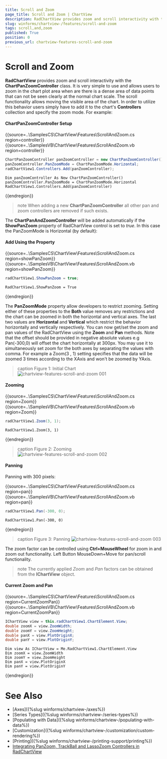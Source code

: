 ```yaml
---
title: Scroll and Zoom
page_title: Scroll and Zoom | ChartView
description: RadChartView provides zoom and scroll interactivity with the ChartPanZoomController class.
slug: winforms/chartview-/features/scroll-and-zoom
tags: scroll,and,zoom
published: True
position: 0
previous_url: chartview-features-scroll-and-zoom
---
```


# Scroll and Zoom

__RadChartView__ provides zoom and scroll interactivity with the __ChartPanZoomController__ class. It is very simple to use and allows users to zoom in the chart plot area when are there is a dense area of data points that can not be seen clearly at the normal chart scale. The scroll functionality allows moving the visible area of the chart. In order to utilize this behavior users simply have to add it to the chart's __Controllers__ collection and specify the zoom mode. For example: 

#### ChartPanZoomController Setup

{{source=..\SamplesCS\ChartView\Features\ScrollAndZoom.cs region=controller}} 
{{source=..\SamplesVB\ChartView\Features\ScrollAndZoom.vb region=controller}} 

````C#
ChartPanZoomController panZoomController = new ChartPanZoomController();
panZoomController.PanZoomMode = ChartPanZoomMode.Horizontal;
radChartView1.Controllers.Add(panZoomController);

````
````VB.NET
Dim panZoomController As New ChartPanZoomController()
panZoomController.PanZoomMode = ChartPanZoomMode.Horizontal
RadChartView1.Controllers.Add(panZoomController)

````

{{endregion}}  

>note When adding a new __ChartPanZoomController__ all other pan and zoom controllers are removed if such exists.
>

The __ChartPanAndZoomController__ will be added automatically if the __ShowPanZoom__ property of RadChartView control is set to *true*. In this case the PanZoomMode is Horizontal (by default): 

#### Add Using the Property

{{source=..\SamplesCS\ChartView\Features\ScrollAndZoom.cs region=showPanZoom}} 
{{source=..\SamplesVB\ChartView\Features\ScrollAndZoom.vb region=showPanZoom}} 

````C#
radChartView1.ShowPanZoom = true;

````
````VB.NET
RadChartView1.ShowPanZoom = True

````

{{endregion}}

The __PanZoomMode__ property allow developers to restrict zooming. Setting either of these properties to the __Both__ value removes any restrictions and the chart can be zoomed in both the horizontal and vertical axes. The last two values are __Horizontal__ and __Vertical__ which restrict the behavior horizontally and vertically respectively. You can now get/set the zoom and pan values of the RadChartView using the __Zoom__ and __Pan__ methods. Note that the offset should be provided in negative absolute values e.g Pan(-300,0) will offset the chart horizontally at 300px. You may use it to simultaneously  set zoom for the both axes by separating the values with comma. For example a Zoom(3 , 1) setting specifies that the data will be zoomed 3 times according to the XAxis and won't be zoomed by YAxis.

>caption Figure 1: Initial Chart
![chartview-features-scroll-and-zoom 001](images/chartview-features-scroll-and-zoom001.png)

#### Zooming

{{source=..\SamplesCS\ChartView\Features\ScrollAndZoom.cs region=Zoom}} 
{{source=..\SamplesVB\ChartView\Features\ScrollAndZoom.vb region=Zoom}} 

````C#
radChartView1.Zoom(3, 1);

````
````VB.NET
RadChartView1.Zoom(3, 1)

````

{{endregion}} 

>caption Figure 2: Zooming
![chartview-features-scroll-and-zoom 002](images/chartview-features-scroll-and-zoom002.png)

#### Panning

Panning with 300 pixels: 

{{source=..\SamplesCS\ChartView\Features\ScrollAndZoom.cs region=pan}} 
{{source=..\SamplesVB\ChartView\Features\ScrollAndZoom.vb region=pan}} 

````C#
radChartView1.Pan(-300, 0);

````
````VB.NET
RadChartView1.Pan(-300, 0)

````

{{endregion}} 

>caption Figure 3: Panning
![chartview-features-scroll-and-zoom 003](images/chartview-features-scroll-and-zoom003.png)

The zoom factor can be controlled using __Ctrl+MouseWheel__ for zoom in and zoom out functionality. Left Button MouseDown+Move for pan/scroll functionality.

>note The currently applied *Zoom* and *Pan* factors can be obtained from the **IChartView** object.

#### Current Zoom and Pan

{{source=..\SamplesCS\ChartView\Features\ScrollAndZoom.cs region=CurrentZoomPan}} 
{{source=..\SamplesVB\ChartView\Features\ScrollAndZoom.vb region=CurrentZoomPan}}
````C#
IChartView view = this.radChartView1.ChartElement.View;
double zoomX = view.ZoomWidth;
double zoomY = view.ZoomHeight;
double panX = view.PlotOriginX;
double panY = view.PlotOriginY;

````
````VB.NET
Dim view As IChartView = Me.RadChartView1.ChartElement.View
Dim zoomX = view.ZoomWidth
Dim zoomY = view.ZoomHeight
Dim panX = view.PlotOriginX
Dim panY = view.PlotOriginY

```` 



{{endregion}} 

# See Also

* [Axes]({%slug winforms/chartview-/axes%})
* [Series Types]({%slug winforms/chartview-/series-types%})
* [Populating with Data]({%slug winforms/chartview-/populating-with-data%})
* [Customization]({%slug winforms/chartview-/customization/custom-rendering%})
* [Printing]({%slug winforms/chartview-/printing-support/printing%})
* [Integrating PanZoom, TrackBall and LassoZoom Controllers in RadChartView](http://www.telerik.com/support/kb/winforms/details/integrating-panzoom-trackball-and-lassozoom-controllers-in-radchartview)